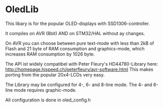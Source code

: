 # OledLib
This libary is for the popular OLED-displays with SSD1306-controller.

It compiles on AVR (8bit) AND on STM32/HAL without ay changes.

On AVR you can choose between pure text-mode with less than 2kB of Flash and 21 byte of RAM consumption and graphics-mode, which increases RAM consumption by 1026 byte.

The API ist widely compatibel with Peter Fleury's HD44780-Library here:
http://homepage.hispeed.ch/peterfleury/avr-software.html
This makes porting from the popular 20x4-LCDs very easy.

The Library may be configured for 4-, 6- and 8-line mode.
The 4- and 6-line mode requires graphic-mode.

All configuration is done in oled_config.h


